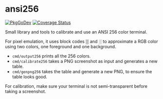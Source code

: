 # ansi256

[![PkgGoDev](https://pkg.go.dev/badge/github.com/maruel/ansi256)](https://pkg.go.dev/github.com/maruel/ansi256)
[![Coverage Status](https://codecov.io/gh/maruel/panicparse/graph/badge.svg)](https://codecov.io/gh/maruel/ansi256)

Small library and tools to calibrate and use an ANSI 256 color terminal.

For pixel emulation, it uses block codes ▒ and ░ to approximate a RGB color
using two colors, one foreground and one background.

 - `cmd/output256` prints all the 256 colors.
 - `cmd/calibrate256` takes a PNG screenshot as input and generates a new table.
 - `cmd/genpng256` takes the table and generate a new PNG, to ensure the table
   looks good.

For calibration, make sure your terminal is not semi-transparent before taking a
screenshot.
